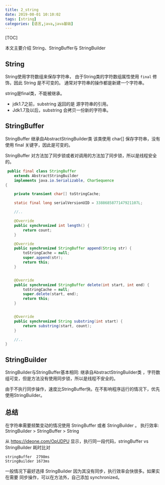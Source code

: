 ```yaml
---
title: 2_string
date: 2019-08-01 10:10:02
tags: [string]
categories: [语言,java,java基础]
---
```


[TOC]

本文主要介绍 String、StringBuffer与 StringBuilder 

<!--more-->

## String

String使用字符数组来保存字符串， 由于String类的字符数组属性使用 `final` 修饰，因此 String 是不可变的。
通常对字符串的操作都是新建一个字符串。

string是final类，不能被继承。

- jdk1.7之前，substring 返回的是 源字符串的引用。
- Jdk1.7及以后，substring 会拷贝一份新的字符串。



## StringBuffer
StringBuffer 继承自AbstractStringBuilder类 该类使用 char[] 保存字符串，没有使用 final 关键字，因此是可变的。

StringBuffer 对方法加了同步锁或者对调用的方法加了同步锁，所以是线程安全的。

```java
 public final class StringBuffer
    extends AbstractStringBuilder
    implements java.io.Serializable, CharSequence
{

    private transient char[] toStringCache;

    static final long serialVersionUID = 3388685877147921107L;

    //..

    @Override
    public synchronized int length() {
        return count;
    }

    @Override
    public synchronized StringBuffer append(String str) {
        toStringCache = null;
        super.append(str);
        return this;
    }


    @Override
    public synchronized StringBuffer delete(int start, int end) {
        toStringCache = null;
        super.delete(start, end);
        return this;
    }


    @Override
    public synchronized String substring(int start) {
        return substring(start, count);
    }

    //..
}

```

## StringBuilder

StringBuilder与StringBuffer基本相同: 继承自AbstractStringBuilder类 ，字符数组可变，但是方法没有使用同步锁，所以是线程不安全的。

由于不执行同步操作，速度比StringBuffer快。在不影响程序运行的情况下，优先使用StringBuilder。

## 总结

在字符串需要频繁变动的情况使用 StringBuffer 或者 StringBuilder 。
执行效率: StringBuilder > StringBuffer > String

从 https://ideone.com/OpUDPU 显示，执行同一段代码，stringBuffer vs  StringBuilder 耗时比对

```
stringBuffer  2798ms
StringBuilder 1673ms
```

一般情况下最好选择 StringBuilder 因为其没有同步，执行效率会快很多。如果实在需要 同步操作，可以在方法外，自己添加 synchronized。


